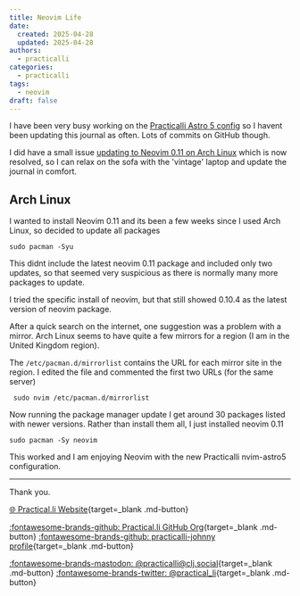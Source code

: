 ```yaml
---
title: Neovim Life
date:
  created: 2025-04-28
  updated: 2025-04-28
authors:
  - practicalli
categories:
  - practicalli
tags:
  - neovim
draft: false
---
```


I have been very busy working on the [Practicalli Astro 5 config](https://github.com/practicalli/nvim-astro5) so I havent been updating this journal as often.  Lots of commits on GitHub though.

I did have a small issue [updating to Neovim 0.11 on Arch Linux](#arch-linux) which is now resolved, so I can relax on the sofa with the 'vintage' laptop and update the journal in comfort.

<!-- more -->


## Arch Linux

I wanted to install Neovim 0.11 and its been a few weeks since I used Arch Linux, so decided to update all packages


```shell
sudo pacman -Syu
```

This didnt include the latest neovim 0.11 package and included only two updates, so that seemed very suspicious as there is normally many more packages to update.

I tried the specific install of neovim, but that still showed 0.10.4 as the latest version of neovim package.

After a quick search on the internet, one suggestion was a problem with a mirror.  Arch Linux seems to have quite a few mirrors for a region (I am in the United Kingdom region).

The `/etc/pacman.d/mirrorlist` contains the URL for each mirror site in the region.  I edited the file and commented the first two URLs (for the same server)

```shell
 sudo nvim /etc/pacman.d/mirrorlist
```

Now running the package manager update I get around 30 packages listed with newer versions.  Rather than install them all, I just installed neovim 0.11

```shell
sudo pacman -Sy neovim
```

This worked and I am enjoying Neovim with the new Practicalli nvim-astro5 configuration.

---
Thank you.

[:globe_with_meridians: Practical.li Website](https://practical.li){target=_blank .md-button}

[:fontawesome-brands-github: Practical.li GitHub Org](https://github.com/practicalli){target=_blank .md-button}
[:fontawesome-brands-github: practicalli-johnny profile](https://github.com/practicalli-johnny){target=_blank .md-button}

[:fontawesome-brands-mastodon: @practicalli@clj.social](https://clj.social/@practicalli){target=_blank .md-button}
[:fontawesome-brands-twitter: @practical_li](https://twitter.com/practcial_li){target=_blank .md-button}

